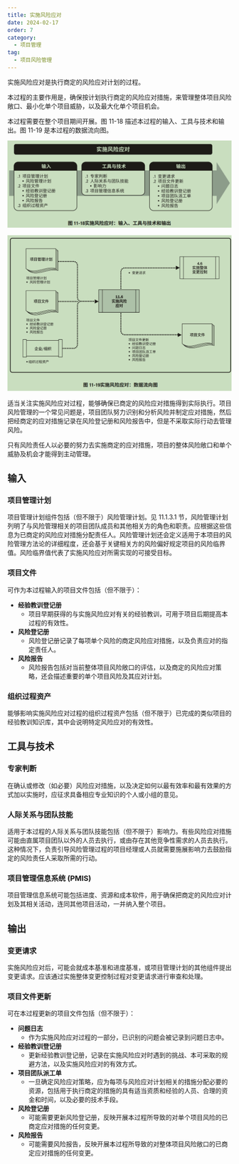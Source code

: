 ```yaml
---
title: 实施风险应对
date: 2024-02-17
order: 7
category:
  - 项目管理
tag:
  - 项目风险管理
---
```


实施风险应对是执行商定的风险应对计划的过程。

本过程的主要作用是，确保按计划执行商定的风险应对措施，来管理整体项目风险敞口、最小化单个项目威胁，以及最大化单个项目机会。

本过程需要在整个项目期间开展。图 11-18 描述本过程的输入、工具与技术和输出。图 11-19 是本过程的数据流向图。

![image-20240218104256216](https://raw.githubusercontent.com/GodX-18/picBed/main/image-20240218104256216.png)

![image-20240218104303744](https://raw.githubusercontent.com/GodX-18/picBed/main/image-20240218104303744.png)

适当关注实施风险应对过程，能够确保已商定的风险应对措施得到实际执行。项目风险管理的一个常见问题是，项目团队努力识别和分析风险并制定应对措施，然后把经商定的应对措施记录在风险登记册和风险报告中，但是不采取实际行动去管理风险。

只有风险责任人以必要的努力去实施商定的应对措施，项目的整体风险敞口和单个威胁及机会才能得到主动管理。 

## 输入

### 项目管理计划

项目管理计划组件包括（但不限于）风险管理计划。见 11.1.3.1 节，风险管理计划列明了与风险管理相关的项目团队成员和其他相关方的角色和职责。应根据这些信息为已商定的风险应对措施分配责任人。风险管理计划还会定义适用于本项目的风险管理方法论的详细程度，还会基于关键相关方的风险偏好规定项目的风险临界值。风险临界值代表了实施风险应对所需实现的可接受目标。

### 项目文件

可作为本过程输入的项目文件包括（但不限于）：

* **经验教训登记册**
  * 项目早期获得的与实施风险应对有关的经验教训，可用于项目后期提高本过程的有效性。
* **风险登记册**
  * 风险登记册记录了每项单个风险的商定风险应对措施，以及负责应对的指定责任人。
* **风险报告**
  * 风险报告包括对当前整体项目风险敞口的评估，以及商定的风险应对策略，还会描述重要的单个项目风险及其应对计划。

### 组织过程资产

能够影响实施风险应对过程的组织过程资产包括（但不限于）已完成的类似项目的经验教训知识库，其中会说明特定风险应对的有效性。

## 工具与技术

### 专家判断

在确认或修改（如必要）风险应对措施，以及决定如何以最有效率和最有效果的方式加以实施时，应征求具备相应专业知识的个人或小组的意见。

### 人际关系与团队技能

适用于本过程的人际关系与团队技能包括（但不限于）影响力。有些风险应对措施可能由直属项目团队以外的人员去执行，或由存在其他竞争性需求的人员去执行。这种情况下，负责引导风险管理过程的项目经理或人员就需要施展影响力去鼓励指定的风险责任人采取所需的行动。

### 项目管理信息系统 (PMIS)

项目管理信息系统可能包括进度、资源和成本软件，用于确保把商定的风险应对计划及其相关活动，连同其他项目活动，一并纳入整个项目。 

## 输出

### 变更请求

实施风险应对后，可能会就成本基准和进度基准，或项目管理计划的其他组件提出变更请求。应该通过实施整体变更控制过程对变更请求进行审查和处理。

### 项目文件更新

可在本过程更新的项目文件包括（但不限于）：

* **问题日志**
  * 作为实施风险应对过程的一部分，已识别的问题会被记录到问题日志中。 
* **经验教训登记册**
  * 更新经验教训登记册，记录在实施风险应对时遇到的挑战、本可采取的规避方法，以及实施风险应对的有效方式。
* **项目团队派工单**
  * 一旦确定风险应对策略，应为每项与风险应对计划相关的措施分配必要的资源，包括用于执行商定的措施的具有适当资质和经验的人员、合理的资金和时间，以及必要的技术手段。
* **风险登记册**
  * 可能需要更新风险登记册，反映开展本过程所导致的对单个项目风险的已商定应对措施的任何变更。
* **风险报告**
  * 可能需要风险报告，反映开展本过程所导致的对整体项目风险敞口的已商定应对措施的任何变更。
